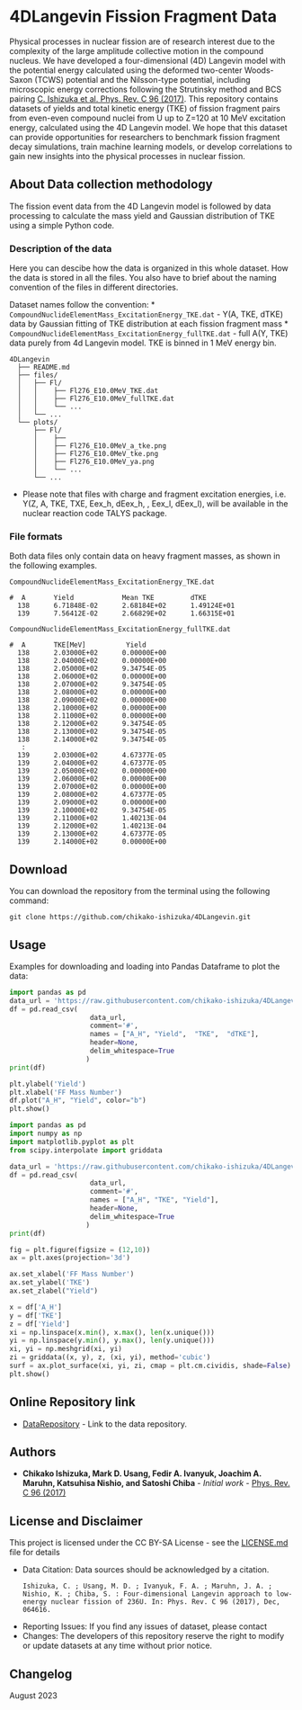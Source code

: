 # 4DLangevin Fission Fragment Data

Physical processes in nuclear fission are of research interest due to the complexity of the large amplitude collective motion in the compound nucleus. We have developed a four-dimensional (4D) Langevin model with the potential energy calculated using the deformed two-center Woods-Saxon (TCWS) potential and the Nilsson-type potential, including microscopic energy corrections following the Strutinsky method and BCS pairing [C. Ishizuka et al. Phys. Rev. C 96 (2017)](http://dx.doi.org/10.1080/00223131.2018.1467288). This repository contains datasets of yields and total kinetic energy (TKE) of fission fragment pairs from even-even compound nuclei from U up to Z=120 at 10 MeV excitation energy, calculated using the 4D Langevin model. We hope that this dataset can provide opportunities for researchers to benchmark fission fragment decay simulations, train machine learning models, or develop correlations to gain new insights into the physical processes in nuclear fission.

## About Data collection methodology

The fission event data from the 4D Langevin model is followed by data processing to calculate the mass yield and Gaussian distribution of TKE using a simple Python code.

### Description of the data

Here you can descibe how the data is organized in this whole dataset. How the data is stored in all the files. You also have to brief about the naming convention of the files in different directories. 

Dataset names follow the convention: 
    * `CompoundNuclideElementMass_ExcitationEnergy_TKE.dat` - Y(A, TKE, dTKE) data by Gaussian fitting of TKE distribution at each fission fragment mass
    * `CompoundNuclideElementMass_ExcitationEnergy_fullTKE.dat` - full A(Y, TKE) data purely from 4d Langevin model. TKE is binned in 1 MeV energy bin.

```
4DLangevin
  ├── README.md
  ├── files/
  │   ├── Fl/
  │   │    ├── Fl276_E10.0MeV_TKE.dat
  │   │    ├── Fl276_E10.0MeV_fullTKE.dat
  │   │    └── ...
  │   └── ...
  └── plots/
      ├── Fl/
      │    ├── 
      │    ├── Fl276_E10.0MeV_a_tke.png
      │    ├── Fl276_E10.0MeV_tke.png
      │    ├── Fl276_E10.0MeV_ya.png
      │    └── ...
      └── ...
```

* Please note that files with charge and fragment excitation energies, i.e. Y(Z, A, TKE, TXE, Eex_h, dEex_h, , Eex_l, dEex_l), will be available in the nuclear reaction code TALYS package.


### File formats
Both data files only contain data on heavy fragment masses, as shown in the following examples.

`CompoundNuclideElementMass_ExcitationEnergy_TKE.dat` 
```
#  A       Yield            Mean TKE         dTKE
  138      6.71848E-02      2.68184E+02      1.49124E+01
  139      7.56412E-02      2.66829E+02      1.66315E+01
```

`CompoundNuclideElementMass_ExcitationEnergy_fullTKE.dat`
```
#  A       TKE[MeV]          Yield
  138      2.03000E+02      0.00000E+00
  138      2.04000E+02      0.00000E+00
  138      2.05000E+02      9.34754E-05
  138      2.06000E+02      0.00000E+00
  138      2.07000E+02      9.34754E-05
  138      2.08000E+02      0.00000E+00
  138      2.09000E+02      0.00000E+00
  138      2.10000E+02      0.00000E+00
  138      2.11000E+02      0.00000E+00
  138      2.12000E+02      9.34754E-05
  138      2.13000E+02      9.34754E-05
  138      2.14000E+02      9.34754E-05
   :
  139      2.03000E+02      4.67377E-05
  139      2.04000E+02      4.67377E-05
  139      2.05000E+02      0.00000E+00
  139      2.06000E+02      0.00000E+00
  139      2.07000E+02      0.00000E+00
  139      2.08000E+02      4.67377E-05
  139      2.09000E+02      0.00000E+00
  139      2.10000E+02      9.34754E-05
  139      2.11000E+02      1.40213E-04
  139      2.12000E+02      1.40213E-04
  139      2.13000E+02      4.67377E-05
  139      2.14000E+02      0.00000E+00
```

## Download
You can download the repository from the terminal using the following command:
```
git clone https://github.com/chikako-ishizuka/4DLangevin.git
```


## Usage
Examples for downloading and loading into Pandas Dataframe to plot the data:

```python
import pandas as pd
data_url = 'https://raw.githubusercontent.com/chikako-ishizuka/4DLangevin/main/files/Fl/Fl276_E10.0MeV_TKE.dat'
df = pd.read_csv(
                    data_url, 
                    comment='#', 
                    names = ["A_H", "Yield",  "TKE",  "dTKE"], 
                    header=None, 
                    delim_whitespace=True
                   )
print(df)

plt.ylabel('Yield')
plt.xlabel('FF Mass Number')
df.plot("A_H", "Yield", color="b")
plt.show()
```

```python
import pandas as pd
import numpy as np
import matplotlib.pyplot as plt
from scipy.interpolate import griddata

data_url = 'https://raw.githubusercontent.com/chikako-ishizuka/4DLangevin/main/files/Fl/Fl276_E10.0MeV_fullTKE.dat'
df = pd.read_csv(
                    data_url, 
                    comment='#', 
                    names = ["A_H", "TKE", "Yield"], 
                    header=None, 
                    delim_whitespace=True
                   )
print(df)

fig = plt.figure(figsize = (12,10))
ax = plt.axes(projection='3d')

ax.set_xlabel('FF Mass Number')
ax.set_ylabel('TKE')
ax.set_zlabel("Yield")

x = df['A_H']
y = df['TKE']
z = df['Yield']
xi = np.linspace(x.min(), x.max(), len(x.unique()))
yi = np.linspace(y.min(), y.max(), len(y.unique()))
xi, yi = np.meshgrid(xi, yi)
zi = griddata((x, y), z, (xi, yi), method='cubic')
surf = ax.plot_surface(xi, yi, zi, cmap = plt.cm.cividis, shade=False)
plt.show()
```

## Online Repository link

* [DataRepository](https://github.com/chikako-ishizuka/4DLangevin) - Link to the data repository.


## Authors

* **Chikako Ishizuka, Mark D. Usang, Fedir A. Ivanyuk, Joachim A. Maruhn, Katsuhisa Nishio, and Satoshi Chiba** - *Initial work* - [Phys. Rev. C 96 (2017)](http://dx.doi.org/10.1080/00223131.2018.1467288.) 


## License and Disclaimer

This project is licensed under the CC BY-SA License - see the [LICENSE.md](LICENSE.md) file for details

* Data Citation: Data sources should be acknowledged by a citation. 
    ```
    Ishizuka, C. ; Usang, M. D. ; Ivanyuk, F. A. ; Maruhn, J. A. ; Nishio, K. ; Chiba, S. : Four-dimensional Langevin approach to low-energy nuclear fission of 236U. In: Phys. Rev. C 96 (2017), Dec, 064616.
    ```
* Reporting Issues: If you find any issues of dataset, please contact  
* Changes: The developers of this repository reserve the right to modify or update datasets at any time without prior notice.

## Changelog
August 2023

